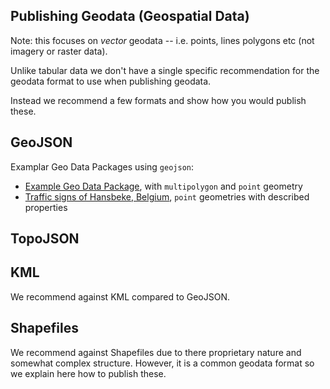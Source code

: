 ## Publishing Geodata (Geospatial Data)

Note: this focuses on *vector* geodata -- i.e. points, lines polygons etc (not
imagery or raster data).

Unlike tabular data we don't have a single specific recommendation for the
geodata format to use when publishing geodata.

Instead we recommend a few formats and show how you would publish these.

## GeoJSON

Examplar Geo Data Packages using `geojson`:

* [Example Geo Data Package](https://github.com/datasets/ex-geojson), with `multipolygon` and `point` geometry
* [Traffic signs of Hansbeke, Belgium](https://github.com/peterdesmet/traffic-signs-hansbeke), `point` geometries with described properties

## TopoJSON

## KML 

We recommend against KML compared to GeoJSON.

## Shapefiles

We recommend against Shapefiles due to there proprietary nature and somewhat
complex structure. However, it is a common geodata format so we explain here
how to publish these.

